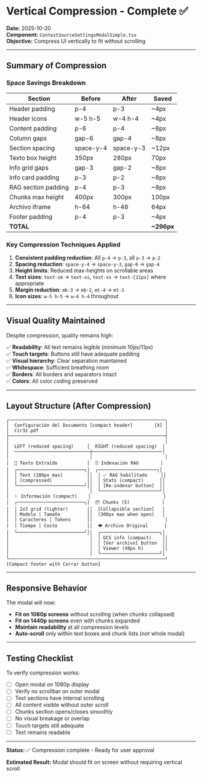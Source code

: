 # Vertical Compression - Complete ✅
**Date:** 2025-10-20  
**Component:** `ContextSourceSettingsModalSimple.tsx`  
**Objective:** Compress UI vertically to fit without scrolling

---

## Summary of Compression

### Space Savings Breakdown

| Section | Before | After | Saved |
|---------|--------|-------|-------|
| Header padding | p-4 | p-3 | ~4px |
| Header icons | w-5 h-5 | w-4 h-4 | ~4px |
| Content padding | p-6 | p-4 | ~8px |
| Column gaps | gap-6 | gap-4 | ~8px |
| Section spacing | space-y-4 | space-y-3 | ~12px |
| Texto box height | 350px | 280px | 70px |
| Info grid gaps | gap-3 | gap-2 | ~8px |
| Info card padding | p-3 | p-2 | ~8px |
| RAG section padding | p-4 | p-3 | ~8px |
| Chunks max height | 400px | 300px | 100px |
| Archivo iframe | h-64 | h-48 | 64px |
| Footer padding | p-4 | p-3 | ~4px |
| **TOTAL** | | | **~296px** |

### Key Compression Techniques Applied

1. **Consistent padding reduction**: All `p-4` → `p-3`, all `p-3` → `p-2`
2. **Spacing reduction**: `space-y-4` → `space-y-3`, `gap-6` → `gap-4`
3. **Height limits**: Reduced max-heights on scrollable areas
4. **Text sizes**: `text-sm` → `text-xs`, `text-xs` → `text-[11px]` where appropriate
5. **Margin reduction**: `mb-3` → `mb-2`, `mt-4` → `mt-3`
6. **Icon sizes**: `w-5 h-5` → `w-4 h-4` throughout

---

## Visual Quality Maintained

Despite compression, quality remains high:

✅ **Readability**: All text remains legible (minimum 10px/11px)  
✅ **Touch targets**: Buttons still have adequate padding  
✅ **Visual hierarchy**: Clear separation maintained  
✅ **Whitespace**: Sufficient breathing room  
✅ **Borders**: All borders and separators intact  
✅ **Colors**: All color coding preserved  

---

## Layout Structure (After Compression)

```
┌──────────────────────────────────────────────────────────┐
│  Configuración del Documento [compact header]        [X] │
│  Cir32.pdf                                               │
├──────────────────────────────────────────────────────────┤
│                                                          │
│  LEFT (reduced spacing)     │  RIGHT (reduced spacing)  │
│  ────────────────────────────┼──────────────────────────│
│                              │                           │
│  📄 Texto Extraído           │  🗄️ Indexación RAG        │
│  ┌─────────────────────────┐│  ┌──────────────────────┐│
│  │ Text (280px max)         ││  │ ✅ RAG habilitado     ││
│  │ (compressed)             ││  │ Stats (compact)      ││
│  └─────────────────────────┘││  │ [Re-indexar button]  ││
│                              │  └──────────────────────┘│
│  ✨ Información (compact)    │                           │
│  ┌─────────────────────────┐│  📦 Chunks (5)            │
│  │ 2x3 grid (tighter)       ││  [Collapsible section]   │
│  │ Modelo │ Tamaño          ││  (300px max when open)   │
│  │ Caracteres │ Tokens      ││                           │
│  │ Tiempo │ Costo           ││  👁️ Archivo Original      │
│  └─────────────────────────┘││  ┌──────────────────────┐│
│                              │  │ GCS info (compact)    ││
│                              │  │ [Ver archivo] button  ││
│                              │  │ Viewer (48px h)       ││
│                              │  └──────────────────────┘│
└──────────────────────────────────────────────────────────┘
[Compact footer with Cerrar button]
```

---

## Responsive Behavior

The modal will now:
- **Fit on 1080p screens** without scrolling (when chunks collapsed)
- **Fit on 1440p screens** even with chunks expanded
- **Maintain readability** at all compression levels
- **Auto-scroll** only within text boxes and chunk lists (not whole modal)

---

## Testing Checklist

To verify compression works:

- [ ] Open modal on 1080p display
- [ ] Verify no scrollbar on outer modal
- [ ] Text sections have internal scrolling
- [ ] All content visible without outer scroll
- [ ] Chunks section opens/closes smoothly
- [ ] No visual breakage or overlap
- [ ] Touch targets still adequate
- [ ] Text remains readable

---

**Status:** ✅ Compression complete - Ready for user approval

**Estimated Result:** Modal should fit on screen without requiring vertical scroll

